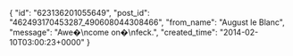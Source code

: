  {
   "id": "623136201055649",
   "post_id": "462493170453287_490608044308466",
   "from_name": "August le Blanc",
   "message": "Awe�\ncome on�\nfeck.",
   "created_time": "2014-02-10T03:00:23+0000"
 }
